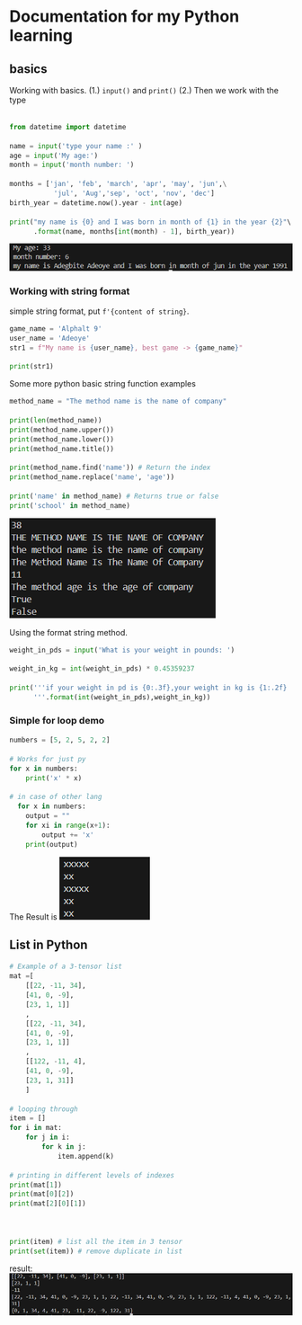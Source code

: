 # Documentation for my Python learning

## basics

Working with basics.
(1.) `input()` and `print()`
(2.) Then we work with the type

```python

from datetime import datetime

name = input('type your name :' )
age = input('My age:')
month = input('month number: ')

months = ['jan', 'feb', 'march', 'apr', 'may', 'jun',\
           'jul', 'Aug','sep', 'oct', 'nov', 'dec']
birth_year = datetime.now().year - int(age)

print("my name is {0} and I was born in month of {1} in the year {2}"\
      .format(name, months[int(month) - 1], birth_year))
```
![print for the code above](img/image.png)

### Working with string format

simple string format, put `f'{content of string}`.

```python
game_name = 'Alphalt 9'
user_name = 'Adeoye'
str1 = f"My name is {user_name}, best game -> {game_name}"

print(str1)
```

Some more python basic string function examples

```python
method_name = "The method name is the name of company"

print(len(method_name))
print(method_name.upper())
print(method_name.lower())
print(method_name.title())

print(method_name.find('name')) # Return the index
print(method_name.replace('name', 'age'))

print('name' in method_name) # Returns true or false
print('school' in method_name)

```
![alt text](img/image-1.png)


Using the format string method.

```python
weight_in_pds = input('What is your weight in pounds: ')

weight_in_kg = int(weight_in_pds) * 0.45359237

print('''if your weight in pd is {0:.3f},your weight in kg is {1:.2f}
      '''.format(int(weight_in_pds),weight_in_kg))
```

### Simple for loop demo

```python title="print F as x"
numbers = [5, 2, 5, 2, 2]

# Works for just py
for x in numbers:
    print('x' * x)

# in case of other lang
  for x in numbers:
    output = ""
    for xi in range(x+1):
        output += 'x'
    print(output)

```
The Result is
![alt text](img/image-2.png)

## List in Python

```python
# Example of a 3-tensor list
mat =[  
    [[22, -11, 34],
    [41, 0, -9],
    [23, 1, 1]]
    ,
    [[22, -11, 34],
    [41, 0, -9],
    [23, 1, 1]]
    ,
    [[122, -11, 4],
    [41, 0, -9],
    [23, 1, 31]]
    ]

# looping through
item = []
for i in mat:
    for j in i:
        for k in j: 
            item.append(k)

# printing in different levels of indexes
print(mat[1]) 
print(mat[0][2])
print(mat[2][0][1])



print(item) # list all the item in 3 tensor           
print(set(item)) # remove duplicate in list
```
result:
![alt text](img/image-3.png)